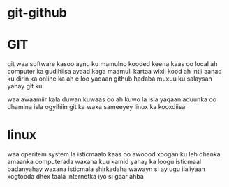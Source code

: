 # git-github

# GIT

git waa software kasoo aynu ku mamulno kooded keena 
kaas oo local ah computer ka gudihiisa ayaad kaga maamuli kartaa wixii kood ah intii aanad ku dirin ka online ka ah e loo yaqaan github
hadaba muxuu ku salaysan yahay git ku 

waa awaamiir kala duwan kuwaas oo ah kuwo la isla yaqaan 
aduunka oo dhamina isla ogyihiin 
git ka waxa sameeyey linux ka kooxdiisa 

# linux
waa operitem system la isticmaalo kaas oo awoood xoogan ku leh 
dhanka amaanka computerada waxana kuu kamid yahay ka loogu isticmaal badanyahay waxana isticmala shirkadaha wawayn si ay ugu ilaliyaan xogtooda dhex taala internetka iyo si gaar ahba 




